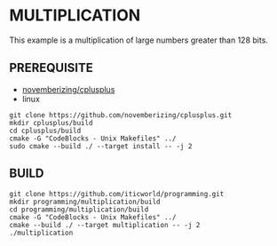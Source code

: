 # MULTIPLICATION

This example is a multiplication of large numbers greater than 128 bits.

## PREREQUISITE

 - [novemberizing/cplusplus](https://github.com/novemberizing/cplusplus)
 - linux

```
git clone https://github.com/novemberizing/cplusplus.git
mkdir cplusplus/build
cd cplusplus/build
cmake -G "CodeBlocks - Unix Makefiles" ../
sudo cmake --build ./ --target install -- -j 2
```

## BUILD

```
git clone https://github.com/iticworld/programming.git
mkdir programming/multiplication/build
cd programming/multiplication/build
cmake -G "CodeBlocks - Unix Makefiles" ../
cmake --build ./ --target multiplication -- -j 2
./multiplication
```
